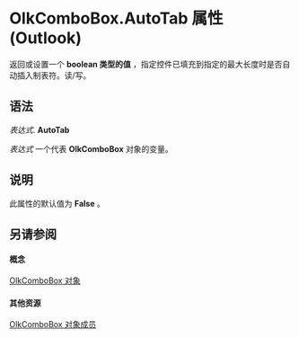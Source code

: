 
# OlkComboBox.AutoTab 属性 (Outlook)

返回或设置一个 **boolean 类型的值** ，指定控件已填充到指定的最大长度时是否自动插入制表符。读/写。


## 语法

 _表达式_. **AutoTab**

 _表达式_ 一个代表 **OlkComboBox** 对象的变量。


## 说明

此属性的默认值为 **False** 。


## 另请参阅


#### 概念


[OlkComboBox 对象](8d5e2f25-2962-af28-2523-b7b82473ea0a.md)
#### 其他资源


[OlkComboBox 对象成员](618de9e2-f5b9-40d9-239e-95aeb9dce092.md)